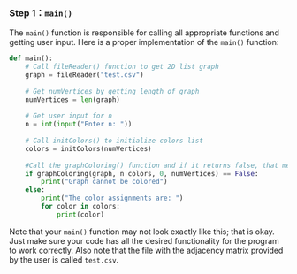 <!-- title={main()} -->

<!-- concepts={Main, User Input, Print Statements} -->

<!--badges={Python:30,Algorithms:60}-->

### Step 1：`main()`

The `main()` function is responsible for calling all appropriate functions and getting user input. Here is a proper implementation of the `main()` function:

```Python
def main():
    # Call fileReader() function to get 2D list graph
    graph = fileReader("test.csv")
    
    # Get numVertices by getting length of graph
    numVertices = len(graph)
    
    # Get user input for n
    n = int(input("Enter n: "))
    
    # Call initColors() to initialize colors list
    colors = initColors(numVertices)
    
    #Call the graphColoring() function and if it returns false, that means that the graph can't be colored
    if graphColoring(graph, n colors, 0, numVertices) == False:
        print("Graph cannot be colored")
    else:
        print("The color assignments are: ")
        for color in colors:
            print(color)
```

Note that your `main()` function may not look exactly like this; that is okay. Just make sure your code has all the desired functionality for the program to work correctly. Also note that the file with the adjacency matrix provided by the user is called `test.csv`.
